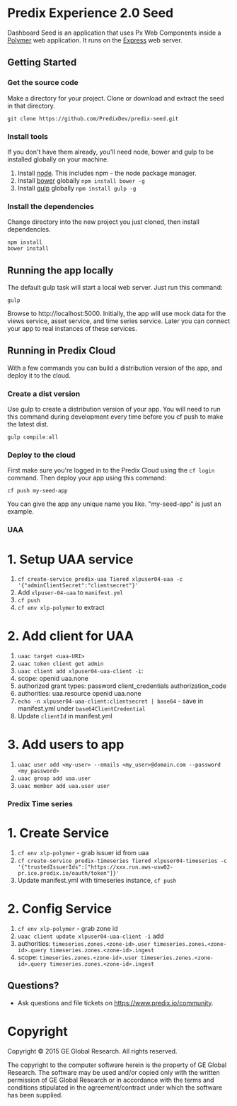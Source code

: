 # Predix Experience 2.0 Seed
Dashboard Seed is an application that uses Px Web Components inside a [Polymer](https://www.polymer-project.org) web application.
It runs on the [Express](http://expressjs.com/) web server.

## Getting Started

### Get the source code
Make a directory for your project.  Clone or download and extract the seed in that directory.
```
git clone https://github.com/PredixDev/predix-seed.git
```

### Install tools
If you don't have them already, you'll need node, bower and gulp to be installed globally on your machine.
1. Install [node](https://nodejs.org/en/download/).  This includes npm - the node package manager.
2. Install [bower](https://bower.io/) globally `npm install bower -g`
3. Install [gulp](http://gulpjs.com/) globally `npm install gulp -g`

### Install the dependencies
Change directory into the new project you just cloned, then install dependencies.
```
npm install
bower install
```

## Running the app locally
The default gulp task will start a local web server.  Just run this command:
```
gulp
```
Browse to http://localhost:5000.
Initially, the app will use mock data for the views service, asset service, and time series service.
Later you can connect your app to real instances of these services.

## Running in Predix Cloud
With a few commands you can build a distribution version of the app, and deploy it to the cloud.

### Create a dist version
Use gulp to create a distribution version of your app.
You will need to run this command during development every time before you cf push to make the latest dist.
```
gulp compile:all
```

### Deploy to the cloud
First make sure you're logged in to the Predix Cloud using the `cf login` command.
Then deploy your app using this command:
```
cf push my-seed-app
```
You can give the app any unique name you like.  "my-seed-app" is just an example.


### UAA

# 1. Setup UAA service
1. `cf create-service predix-uaa Tiered xlpuser04-uaa -c '{"adminClientSecret":"clientsecret"}'`
2. Add `xlpuser-04-uaa` to `manifest.yml`
3. `cf push`
4. `cf env xlp-polymer` to extract <uaa-URI>

# 2. Add client for UAA
1. `uaac target <uaa-URI>`
2. `uaac token client get admin`
3. `uaac client add xlpuser04-uaa-client -i`:
  1. scope: openid uaa.none
  2. authorized grant types: password client_credentials authorization_code
  3. authorities: uaa.resource openid uaa.none
4. `echo -n xlpuser04-uaa-client:clientsecret | base64` - save in manifest.yml under `base64ClientCredential`
5. Update `clientId` in manifest.yml

# 3. Add users to app
1. `uaac user add <my-user> --emails <my_user>@domain.com --password <my_password>`
2. `uaac group add uaa.user`
3. `uaac member add uaa.user user`

### Predix Time series

# 1. Create Service

1. `cf env xlp-polymer` - grab issuer id from uaa
2. `cf create-service predix-timeseries Tiered xlpuser04-timeseries -c '{"trustedIssuerIds":["https://xxx.run.aws-usw02-pr.ice.predix.io/oauth/token"]}'`
3. Update manifest.yml with timeseries instance, `cf push`

# 2. Config Service

1. `cf env xlp-polymer` - grab zone id
2. `uaac client update xlpuser04-uaa-client -i` add
  1. authorities:
`timeseries.zones.<zone-id>.user timeseries.zones.<zone-id>.query timeseries.zones.<zone-id>.ingest`
  2. scope:
`timeseries.zones.<zone-id>.user timeseries.zones.<zone-id>.query timeseries.zones.<zone-id>.ingest`

## Questions?
- Ask questions and file tickets on <a href="https://www.predix.io/community" target="_blank">https://www.predix.io/community</a>.

# Copyright
Copyright &copy; 2015 GE Global Research. All rights reserved.

The copyright to the computer software herein is the property of
GE Global Research. The software may be used and/or copied only
with the written permission of GE Global Research or in accordance
with the terms and conditions stipulated in the agreement/contract
under which the software has been supplied.
